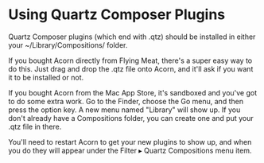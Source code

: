 # Using Quartz Composer Plugins

Quartz Composer plugins (which end with .qtz) should be installed in either your ~/Library/Compositions/ folder.

If you bought Acorn directly from Flying Meat, there's a super easy way to do this.  Just drag and drop the .qtz file onto Acorn, and it'll ask if you want it to be installed or not.

If you bought Acorn from the Mac App Store, it's sandboxed and you've got to do some extra work.  Go to the Finder, choose the Go menu, and then press the option key.  A new menu named "Library" will show up.  If you don't already have a Compositions folder, you can create one and put your .qtz file in there.

You'll need to restart Acorn to get your new plugins to show up, and when you do they will appear under the Filter ▸ Quartz Compositions menu item.